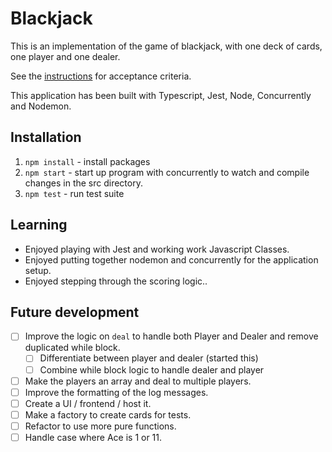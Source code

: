 # Blackjack

This is an implementation of the game of blackjack, with one deck of cards, one player and one dealer.

See the [instructions](INSTRUCTIONS.MD) for acceptance criteria.

This application has been built with Typescript, Jest, Node, Concurrently and Nodemon. 

## Installation

1. `npm install` - install packages
1. `npm start` - start up program with concurrently to watch and compile changes in the src directory.
1. `npm test` - run test suite

## Learning

- Enjoyed playing with Jest and working work Javascript Classes. 
- Enjoyed putting together nodemon and concurrently for the application setup.
- Enjoyed stepping through the scoring logic..

## Future development

- [ ] Improve the logic on `deal` to handle both Player and Dealer and remove duplicated while block.
  - [ ] Differentiate between player and dealer (started this)
  - [ ] Combine while block logic to handle dealer and player
- [ ] Make the players an array and deal to multiple players.
- [ ] Improve the formatting of the log messages.
- [ ] Create a UI / frontend / host it.
- [ ] Make a factory to create cards for tests.
- [ ] Refactor to use more pure functions.
- [ ] Handle case where Ace is 1 or 11. 
